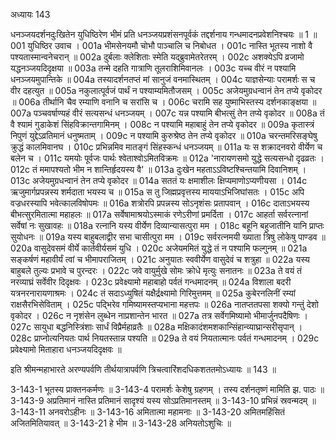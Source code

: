 अध्यायः 143

धनञ्जयदर्शनदुःखितेन युधिष्ठिरेण भीमं प्रति धनञ्जयप्रशंसनपूर्वकं तद्दर्शनाय गन्धमादनप्रवेशनिश्चयः ॥ 1 ॥
001 युधिष्ठिर उवाच ।
001a भीमसेनयमौ चोभौ पाञ्चालि च निबोधत ।
001c नास्ति भूतस्य नाशो वै पश्यतास्मान्वनेचरान् ॥
002a दुर्बलाः क्लेशिताः स्मेति यद्ब्रुवामेतरेतरम् ।
002c अशक्येऽपि व्रजामो यद्धनञ्जयदिदृक्षया ॥
003a तन्मे दहति गात्राणि तूलराशिमिवानलः ।
003c यच्च वीरं न पश्यामि धनञ्जयमुपान्तिके ॥
004a तस्यादर्शनतप्तं मां सानुजं वनमास्थितम् ।
004c याज्ञसेन्याः परामर्शः स च वीर दहत्युत ॥
005a नकुलात्पूर्वजं पार्थं न पश्याम्यमितौजसम् ।
005c अजेयमुग्रधन्वानं तेन तप्ये वृकोदर ॥
006a तीर्थानि चैव रम्याणि वनानि च सरांसि च ।
006c चरामि सह युष्माभिस्तस्य दर्शनकाङ्क्षया ॥
007a पञ्चवर्षाण्यहं वीरं सत्यसन्धं धनञ्जयम् ।
007c यन्न पश्यामि बीभत्सुं तेन तप्ये वृकोदर ॥
008a तं वै श्यामं गुडाकेशं सिंहविक्रान्तगामिनम् ।
008c न पश्यामि महाबाहुं तेन तप्ये वृकोदर ॥
009a कृतास्त्रं निपुणं युद्देऽव्रतिमानं धनुष्मताम् ।
009c न पश्यामि कुरुश्रेष्ठ तेन तप्ये वृकोदर ॥
010a चरन्तमरिसङ्घेषु क्रुद्धं कालमिवानघ ।
010c  प्रभिन्नमिव मातङ्गं सिंहस्कन्धं धनञ्जयम् ॥
011a यः स शक्रादनवरो वीर्येण च बलेन च ।
011c यमयोः पूर्वजः पार्थः श्वेताश्वोऽमितविक्रमः ॥
012a \'नारायणसमो युद्धे सत्यसन्धो दृढव्रतः ।
012c तं ममापश्यतो भीम न शान्तिर्हृदयस्य वै\' ॥
013a दुःखेन महताऽऽविष्टश्चिन्तयामि दिवानिशम् ।
013c अजेयमुग्रधन्वानं तेन तप्ये वृकोदर ॥
014a सततं यः क्षमाशीलः क्षिप्यमाणोऽप्यणीयसा ।
014c ऋजुमार्गप्रपन्नस्य शर्मदाता भयस्य च ॥
015a स तु जिह्मप्रवृत्तस्य माययाऽभिजिघांसतः ।
015c अपि वज्रधरस्यापि भवेत्कालविषोपमः ॥
016a शत्रोरपि प्रपन्नस्य सोऽनृशंसः प्रतापवान् ।
016c दाताऽभयस्य बीभत्सुरमितात्मा महाहलः ॥
017a सर्वेषामाश्रयोऽस्माकं रणेऽरीणां प्रमर्दिता ।
017c आहर्ता सर्वरत्नानां सर्वेषां नः सुखावहः ॥
018a रत्नानि यस्य वीर्येण दिव्यान्यासत्पुरा मम ।
018c बहूनि बहुजातीनि यानि प्राप्तः सुयोधनः ॥
019a यस्य बाहुबलाद्वीर सभा चासीत्पुरा मम ।
019c सर्वरत्नमयी ख्याता त्रिषु लोकेषु पाण्डव ॥
020a वासुदेवसमं वीर्ये कार्तवीर्यसमं युधि ।
020c अजेयममितं युद्धे तं न पश्यामि फल्गुनम् ॥
021a सङ्कर्षणं महावीर्यं त्वां च भीमापराजितम् ।
021c अनुयातः स्ववीर्येण वासुदेवं च शत्रुहा ॥
022a यस्य बाहुबले तुल्यः प्रभावे च पुरन्दरः ।
022c जवे वायुर्मुखे सोमः क्रोधे मृत्युः सनातनः ॥
023a ते वयं तं नरव्याघ्रं सर्वेवीर दिदृक्षवः ।
023c  प्रवेक्ष्यामो महाबाहो पर्वतं गन्धमादनम् ॥
024a विशाला बदरी यत्रनरनारायणाश्रमः ।
024c तं सदाऽध्युषितं यक्षैर्द्रक्ष्यामो गिरिमुत्तमम् ॥
025a कुबेरनलिनीं रम्यां राक्षसैरभिसेविताम् ।
025c पद्भिरेव गमिष्यामस्तप्यभाना महत्तपः ॥
026a नातप्ततपसा शक्यो गन्तुं देशो वृकोदर ।
026c न नृशंसेन लुब्धेन नाप्रशान्तेन भारत ॥
027a तत्र सर्वेगमिष्यामो भीमार्जुनपदैषिणः ।
027c सायुधा बद्धनिस्त्रिंशाः सार्धं विप्रैर्महाव्रतैः ॥
028a मक्षिकादंशमशकान्सिंहान्व्याघ्रान्सरीसृपान् ।
028c प्राप्नोत्यनियतः पार्थ नियतस्तान्न पश्यति ॥
029a ते वयं नियतात्मानः पर्वतं गन्धमादनम् ।
029c प्रवेक्ष्यामो मिताहारा धनञ्जयदिदृक्षवः ॥

इति श्रीमन्महाभारते अरण्यपर्वणि तीर्थयात्रापर्वणि त्रिचत्वारिंशदधिकशततमोऽध्यायः ॥ 143 ॥

3-143-1 भूतस्य प्राक्तनकर्मणः ॥ 3-143-4 परामर्शः केशेषु ग्रहणम् । तस्य दर्शनतृष्णं मामिति झ. पाठः ॥ 3-143-9 अप्रतिमानं नास्ति प्रतिमानं सादृश्यं यस्य सोऽप्रतिमानस्तम् ॥ 3-143-10 प्रभिन्नं स्रवन्मदम् ॥ 3-143-11 अनवरोऽहीनः ॥ 3-143-16 अमितात्मा महामनाः ॥ 3-143-20 अमितमहिंसितं अजितमितियावत् ॥ 3-143-21 हे भीम ॥ 3-143-28 अनियतोऽशुचिः ॥